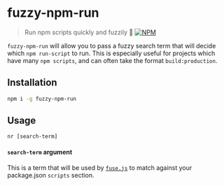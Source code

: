 # fuzzy-npm-run

> Run npm scripts quickly and fuzzily 🏃
[![NPM](https://nodei.co/npm/fuzzy-npm-run.png)](https://nodei.co/npm/fuzzy-npm-run/)

`fuzzy-npm-run` will allow you to pass a fuzzy search term that will decide which `npm run-script` to run. This is especially useful for projects which have many `npm scripts`, and can often take the format `build:production`. 

## Installation
```bash
npm i -g fuzzy-npm-run
```

## Usage
`nr [search-term]`

#### `search-term` argument
This is a term that will be used by [`fuse.js`](http://fusejs.io/) to match against your package.json `scripts` section.
